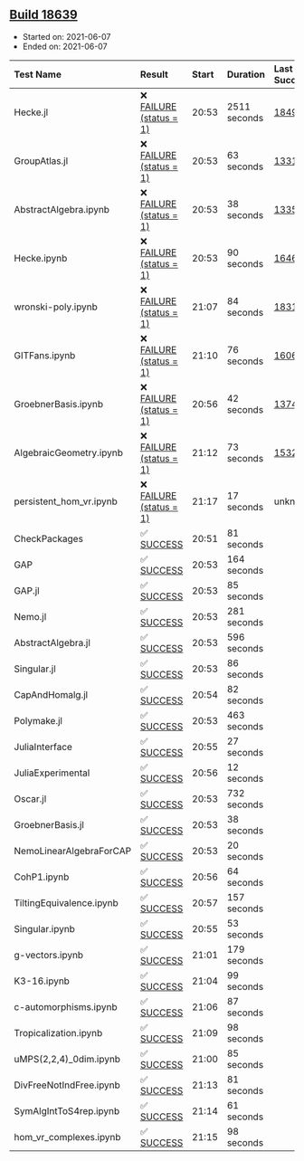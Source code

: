 ## [Build 18639](https://oscarci.mathematik.uni-kl.de/job/oscar/18639/)

* Started on: 2021-06-07
* Ended on: 2021-06-07

| Test Name    | Result | Start | Duration | Last Success | First Failure |
|:-------------|:-------|:------|:---------|:-------------|:--------------|
| Hecke.jl | ❌ [FAILURE (status = 1)](https://oscarci.mathematik.uni-kl.de/job/oscar/18639/artifact/logs/build-18639/Hecke.jl.log) | 20:53 | 2511 seconds | [18490](https://oscarci.mathematik.uni-kl.de/job/oscar/18490/) | [18491](https://oscarci.mathematik.uni-kl.de/job/oscar/18491/) |
| GroupAtlas.jl | ❌ [FAILURE (status = 1)](https://oscarci.mathematik.uni-kl.de/job/oscar/18639/artifact/logs/build-18639/GroupAtlas.jl.log) | 20:53 | 63 seconds | [13311](https://oscarci.mathematik.uni-kl.de/job/oscar/13311/) | [13312](https://oscarci.mathematik.uni-kl.de/job/oscar/13312/) |
| AbstractAlgebra.ipynb | ❌ [FAILURE (status = 1)](https://oscarci.mathematik.uni-kl.de/job/oscar/18639/artifact/logs/build-18639/AbstractAlgebra.ipynb.log) | 20:53 | 38 seconds | [13355](https://oscarci.mathematik.uni-kl.de/job/oscar/13355/) | [13356](https://oscarci.mathematik.uni-kl.de/job/oscar/13356/) |
| Hecke.ipynb | ❌ [FAILURE (status = 1)](https://oscarci.mathematik.uni-kl.de/job/oscar/18639/artifact/logs/build-18639/Hecke.ipynb.log) | 20:53 | 90 seconds | [16463](https://oscarci.mathematik.uni-kl.de/job/oscar/16463/) | [16464](https://oscarci.mathematik.uni-kl.de/job/oscar/16464/) |
| wronski-poly.ipynb | ❌ [FAILURE (status = 1)](https://oscarci.mathematik.uni-kl.de/job/oscar/18639/artifact/logs/build-18639/wronski-poly.ipynb.log) | 21:07 | 84 seconds | [18314](https://oscarci.mathematik.uni-kl.de/job/oscar/18314/) | [18315](https://oscarci.mathematik.uni-kl.de/job/oscar/18315/) |
| GITFans.ipynb | ❌ [FAILURE (status = 1)](https://oscarci.mathematik.uni-kl.de/job/oscar/18639/artifact/logs/build-18639/GITFans.ipynb.log) | 21:10 | 76 seconds | [16068](https://oscarci.mathematik.uni-kl.de/job/oscar/16068/) | [16069](https://oscarci.mathematik.uni-kl.de/job/oscar/16069/) |
| GroebnerBasis.ipynb | ❌ [FAILURE (status = 1)](https://oscarci.mathematik.uni-kl.de/job/oscar/18639/artifact/logs/build-18639/GroebnerBasis.ipynb.log) | 20:56 | 42 seconds | [13748](https://oscarci.mathematik.uni-kl.de/job/oscar/13748/) | [13749](https://oscarci.mathematik.uni-kl.de/job/oscar/13749/) |
| AlgebraicGeometry.ipynb | ❌ [FAILURE (status = 1)](https://oscarci.mathematik.uni-kl.de/job/oscar/18639/artifact/logs/build-18639/AlgebraicGeometry.ipynb.log) | 21:12 | 73 seconds | [15322](https://oscarci.mathematik.uni-kl.de/job/oscar/15322/) | [15323](https://oscarci.mathematik.uni-kl.de/job/oscar/15323/) |
| persistent_hom_vr.ipynb | ❌ [FAILURE (status = 1)](https://oscarci.mathematik.uni-kl.de/job/oscar/18639/artifact/logs/build-18639/persistent_hom_vr.ipynb.log) | 21:17 | 17 seconds | unknown | unknown |
| CheckPackages | ✅ [SUCCESS](https://oscarci.mathematik.uni-kl.de/job/oscar/18639/artifact/logs/build-18639/CheckPackages.log) | 20:51 | 81 seconds |  |  |
| GAP | ✅ [SUCCESS](https://oscarci.mathematik.uni-kl.de/job/oscar/18639/artifact/logs/build-18639/GAP.log) | 20:53 | 164 seconds |  |  |
| GAP.jl | ✅ [SUCCESS](https://oscarci.mathematik.uni-kl.de/job/oscar/18639/artifact/logs/build-18639/GAP.jl.log) | 20:53 | 85 seconds |  |  |
| Nemo.jl | ✅ [SUCCESS](https://oscarci.mathematik.uni-kl.de/job/oscar/18639/artifact/logs/build-18639/Nemo.jl.log) | 20:53 | 281 seconds |  |  |
| AbstractAlgebra.jl | ✅ [SUCCESS](https://oscarci.mathematik.uni-kl.de/job/oscar/18639/artifact/logs/build-18639/AbstractAlgebra.jl.log) | 20:53 | 596 seconds |  |  |
| Singular.jl | ✅ [SUCCESS](https://oscarci.mathematik.uni-kl.de/job/oscar/18639/artifact/logs/build-18639/Singular.jl.log) | 20:53 | 86 seconds |  |  |
| CapAndHomalg.jl | ✅ [SUCCESS](https://oscarci.mathematik.uni-kl.de/job/oscar/18639/artifact/logs/build-18639/CapAndHomalg.jl.log) | 20:54 | 82 seconds |  |  |
| Polymake.jl | ✅ [SUCCESS](https://oscarci.mathematik.uni-kl.de/job/oscar/18639/artifact/logs/build-18639/Polymake.jl.log) | 20:53 | 463 seconds |  |  |
| JuliaInterface | ✅ [SUCCESS](https://oscarci.mathematik.uni-kl.de/job/oscar/18639/artifact/logs/build-18639/JuliaInterface.log) | 20:55 | 27 seconds |  |  |
| JuliaExperimental | ✅ [SUCCESS](https://oscarci.mathematik.uni-kl.de/job/oscar/18639/artifact/logs/build-18639/JuliaExperimental.log) | 20:56 | 12 seconds |  |  |
| Oscar.jl | ✅ [SUCCESS](https://oscarci.mathematik.uni-kl.de/job/oscar/18639/artifact/logs/build-18639/Oscar.jl.log) | 20:53 | 732 seconds |  |  |
| GroebnerBasis.jl | ✅ [SUCCESS](https://oscarci.mathematik.uni-kl.de/job/oscar/18639/artifact/logs/build-18639/GroebnerBasis.jl.log) | 20:53 | 38 seconds |  |  |
| NemoLinearAlgebraForCAP | ✅ [SUCCESS](https://oscarci.mathematik.uni-kl.de/job/oscar/18639/artifact/logs/build-18639/NemoLinearAlgebraForCAP.log) | 20:53 | 20 seconds |  |  |
| CohP1.ipynb | ✅ [SUCCESS](https://oscarci.mathematik.uni-kl.de/job/oscar/18639/artifact/logs/build-18639/CohP1.ipynb.log) | 20:56 | 64 seconds |  |  |
| TiltingEquivalence.ipynb | ✅ [SUCCESS](https://oscarci.mathematik.uni-kl.de/job/oscar/18639/artifact/logs/build-18639/TiltingEquivalence.ipynb.log) | 20:57 | 157 seconds |  |  |
| Singular.ipynb | ✅ [SUCCESS](https://oscarci.mathematik.uni-kl.de/job/oscar/18639/artifact/logs/build-18639/Singular.ipynb.log) | 20:55 | 53 seconds |  |  |
| g-vectors.ipynb | ✅ [SUCCESS](https://oscarci.mathematik.uni-kl.de/job/oscar/18639/artifact/logs/build-18639/g-vectors.ipynb.log) | 21:01 | 179 seconds |  |  |
| K3-16.ipynb | ✅ [SUCCESS](https://oscarci.mathematik.uni-kl.de/job/oscar/18639/artifact/logs/build-18639/K3-16.ipynb.log) | 21:04 | 99 seconds |  |  |
| c-automorphisms.ipynb | ✅ [SUCCESS](https://oscarci.mathematik.uni-kl.de/job/oscar/18639/artifact/logs/build-18639/c-automorphisms.ipynb.log) | 21:06 | 87 seconds |  |  |
| Tropicalization.ipynb | ✅ [SUCCESS](https://oscarci.mathematik.uni-kl.de/job/oscar/18639/artifact/logs/build-18639/Tropicalization.ipynb.log) | 21:09 | 98 seconds |  |  |
| uMPS(2,2,4)_0dim.ipynb | ✅ [SUCCESS](https://oscarci.mathematik.uni-kl.de/job/oscar/18639/artifact/logs/build-18639/uMPS-2-2-4-_0dim.ipynb.log) | 21:00 | 85 seconds |  |  |
| DivFreeNotIndFree.ipynb | ✅ [SUCCESS](https://oscarci.mathematik.uni-kl.de/job/oscar/18639/artifact/logs/build-18639/DivFreeNotIndFree.ipynb.log) | 21:13 | 81 seconds |  |  |
| SymAlgIntToS4rep.ipynb | ✅ [SUCCESS](https://oscarci.mathematik.uni-kl.de/job/oscar/18639/artifact/logs/build-18639/SymAlgIntToS4rep.ipynb.log) | 21:14 | 61 seconds |  |  |
| hom_vr_complexes.ipynb | ✅ [SUCCESS](https://oscarci.mathematik.uni-kl.de/job/oscar/18639/artifact/logs/build-18639/hom_vr_complexes.ipynb.log) | 21:15 | 98 seconds |  |  |
